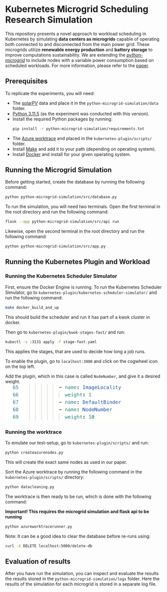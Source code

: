 # Kubernetes Microgrid Scheduling Research Simulation
This repository presents a novel approach to workload scheduling in Kubernetes by simulating **data centers as microgrids** capable of operating both connected to and disconnected from the main power grid. These microgrids utilize **renewable energy production** and **battery storage** to improve computations sustainability.
We are extending the [*python-microgrid*](https://github.com/ahalev/python-microgrid) to include nodes with a variable power consumption based on scheduled workloads.
For more information, please refer to the [paper]().

## Prerequisites
To replicate the experiments, you will need:
- The [solarPV](https://data.dtu.dk/articles/dataset/Solar_PV_generation_time_series_PECD_2021_update_/19727239) data and place it in the `python-microgrid-simulation/data` folder.
- [Python 3.11.5](https://www.python.org/downloads/release/python-3115/) (as the experiment was conducted with this version).
- Install the required Python packages by running:
  ```bash
  pip install -r python-microgrid-simulation/requirements.txt
  ```
- The [Azure worktrace](https://azurepublicdatasettraces.blob.core.windows.net/azurepublicdataset/trace_data/vmtable/vmtable.csv.gz) and placed in the ``kubernetes-plugin/scripts/`` folder.
- Install [Make](https://sourceforge.net/projects/gnuwin32/files/make/3.81/make-3.81.exe/) and add it to your path (depending on operating system).
- Install [Docker](https://docs.docker.com/desktop/) and install for your given operating system.


## Running the Microgrid Simulation

Before getting started, create the database by running the following command:

```bash
python python-microgrid-simulation/src/database.py
```

To run the simulation, you will need two terminals. Open the first terminal in the root directory and run the following command:

```bash
flask --app python-microgrid-simulation/src/api run
```

Likewise, open the second terminal in the root directory and run the following command:

```bash
python python-microgrid-simulation/src/app.py
```

## Running the Kubernetes Plugin and Workload

### Running the Kubernetes Scheduler Simulator
First, ensure the Docker Engine is running.
To run the Kubernetes Scheduler Simulator, go to ``kubernetes-plugin/kubernetes-scheduler-simulator/`` and run the following command:
```bash
make docker_build_and_up
```
This should build the scheduler and run it has part of a kwok cluster in docker.

Then go to ``kubernetes-plugin/kwok-stages-fast/`` and run:

```bash
kubectl -s :3131 apply -f stage-fast.yaml
```
This applies the stages, that are used to decide how long a job runs.

To enable the plugin, go to ``localhost:3000`` and click on the cogwheel icon on the top left.

Add the plugin, which in this case is called ``NodeNumber``, and give it a desired weight. 
![Configuration](/images/plugin-weight.png)

### Running the worktrace

To emulate our test-setup, go to ``kubernetes-plugin/scripts/`` and run:

```bash
python createazurenodes.py
```

This will create the exact same nodes as used in our paper.

Sort the Azure worktrace by running the following command in the `kubernetes-plugin/scripts/` directory:

```bash
python datacleaning.py
```

The worktrace is then ready to be run, which is done with the following command:

**Important! This requires the microgrid simulation and flask api to be running**

```bash
python azureworktracerunner.py
```

Note: It can be a good idea to clear the database before re-runs using:

```bash
curl -X DELETE localhost:5000/delete-db
```

## Evaluation of results
After you have run the simulation, you can inspect and evaluate the results the results stored in the `python-microgrid-simulation/logs` folder.
Here the results of the simulation for each microgrid is stored in a separate log file.
